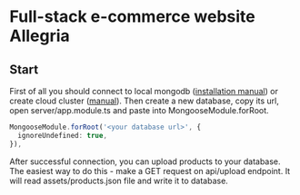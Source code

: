 # Full-stack e-commerce website Allegria

## Start


First of all you should connect to local mongodb ([installation manual](https://www.mongodb.com/docs/manual/installation/)) 
or create cloud cluster ([manual](https://www.mongodb.com/basics/clusters/mongodb-cluster-setup)).
Then create a new database, copy its url, open server/app.module.ts and paste into MongooseModule.forRoot.

```typescript
MongooseModule.forRoot('<your database url>', {
  ignoreUndefined: true,
}),
```

After successful connection, you can upload products to your database. 
The easiest way to do this - make a GET request on api/upload endpoint. It will read assets/products.json file and write it to database.
